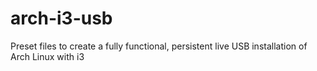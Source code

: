 # arch-i3-usb
Preset files to create a fully functional, persistent live USB installation of Arch Linux with i3
